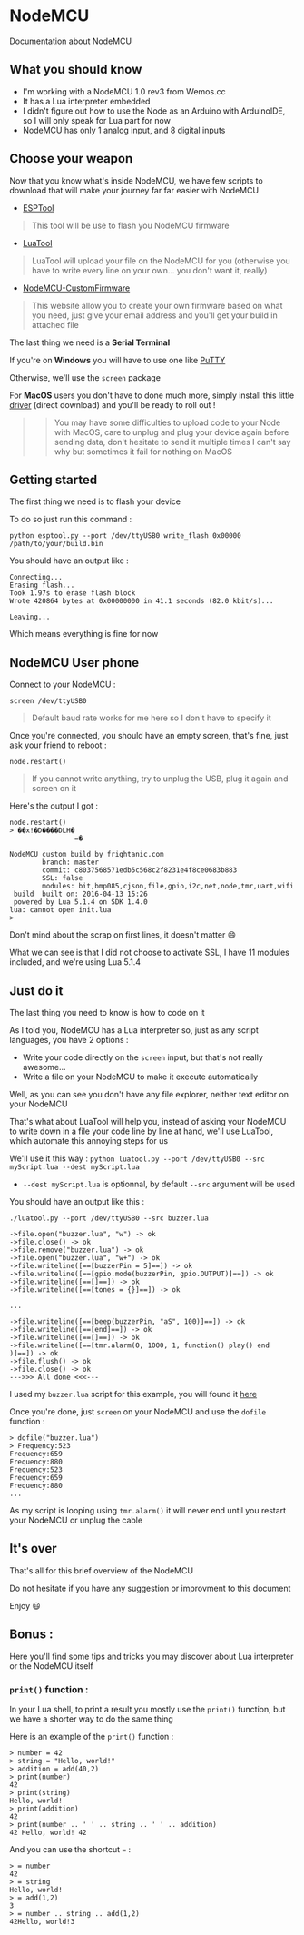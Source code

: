 # NodeMCU
Documentation about NodeMCU

## What you should know
 - I'm working with a NodeMCU 1.0 rev3 from Wemos.cc
 - It has a Lua interpreter embedded
 - I didn't figure out how to use the Node as an Arduino with ArduinoIDE, so I will only speak for Lua part for now
 - NodeMCU has only 1 analog input, and 8 digital inputs

## Choose your weapon
Now that you know what's inside NodeMCU, we have few scripts to download that will make your journey far far easier with NodeMCU

 - [ESPTool](https://github.com/themadinventor/esptool)

> This tool will be use to flash you NodeMCU firmware

 - [LuaTool](https://github.com/4refr0nt/luatool)

> LuaTool will upload your file on the NodeMCU for you (otherwise you have to write every line on your own... you don't want it, really)

 - [NodeMCU-CustomFirmware](http://nodemcu-build.com/index.php)

> This website allow you to create your own firmware based on what you need, just give your email address and you'll get your build in attached file

The last thing we need is a **Serial Terminal**

If you're on **Windows** you will have to use one like [PuTTY](http://www.putty.org/)

Otherwise, we'll use the `screen` package

For **MacOS** users you don't have to done much more, simply install this little [driver](http://raysfiles.com/drivers/ch341ser_mac.zip) (direct download) and you'll be ready to roll out !
>> You may have some difficulties to upload code to your Node with MacOS, care to unplug and plug your device again before sending data, don't hesitate to send it multiple times I can't say why but sometimes it fail for nothing on MacOS

## Getting started
The first thing we need is to flash your device

To do so just run this command :

`python esptool.py --port /dev/ttyUSB0 write_flash 0x00000 /path/to/your/build.bin`

You should have an output like :
```
Connecting...
Erasing flash...
Took 1.97s to erase flash block
Wrote 420864 bytes at 0x00000000 in 41.1 seconds (82.0 kbit/s)...

Leaving...
```

Which means everything is fine for now

## NodeMCU User phone
Connect to your NodeMCU :

`screen /dev/ttyUSB0`
> Default baud rate works for me here so I don't have to specify it

Once you're connected, you should have an empty screen, that's fine, just ask your friend to reboot :

`node.restart()`
> If you cannot write anything, try to unplug the USB, plug it again and screen on it

Here's the output I got :
```
node.restart()
> ��x!�D����DLH�
                =�

NodeMCU custom build by frightanic.com
        branch: master
        commit: c8037568571edb5c568c2f8231e4f8ce0683b883
        SSL: false
        modules: bit,bmp085,cjson,file,gpio,i2c,net,node,tmr,uart,wifi
 build  built on: 2016-04-13 15:26
 powered by Lua 5.1.4 on SDK 1.4.0
lua: cannot open init.lua
>
```

Don't mind about the scrap on first lines, it doesn't matter :smile:

What we can see is that I did not choose to activate SSL, I have 11 modules included, and we're using Lua 5.1.4

## Just do it

The last thing you need to know is how to code on it

As I told you, NodeMCU has a Lua interpreter so, just as any script languages, you have 2 options :

 - Write your code directly on the `screen` input, but that's not really awesome...
 - Write a file on your NodeMCU to make it execute automatically

Well, as you can see you don't have any file explorer, neither text editor on your NodeMCU

That's what about LuaTool will help you, instead of asking your NodeMCU to write down in a file your code line by line at hand, we'll use LuaTool, which automate this annoying steps for us

We'll use it this way :
`python luatool.py --port /dev/ttyUSB0 --src myScript.lua --dest myScript.lua`

 - `--dest myScript.lua` is optionnal, by default `--src` argument will be used

You should have an output like this :
```
./luatool.py --port /dev/ttyUSB0 --src buzzer.lua 

->file.open("buzzer.lua", "w") -> ok
->file.close() -> ok
->file.remove("buzzer.lua") -> ok
->file.open("buzzer.lua", "w+") -> ok
->file.writeline([==[buzzerPin = 5]==]) -> ok
->file.writeline([==[gpio.mode(buzzerPin, gpio.OUTPUT)]==]) -> ok
->file.writeline([==[]==]) -> ok
->file.writeline([==[tones = {}]==]) -> ok

...

->file.writeline([==[beep(buzzerPin, "aS", 100)]==]) -> ok
->file.writeline([==[end]==]) -> ok
->file.writeline([==[]==]) -> ok
->file.writeline([==[tmr.alarm(0, 1000, 1, function() play() end )]==]) -> ok
->file.flush() -> ok
->file.close() -> ok
--->>> All done <<<---

```

I used my `buzzer.lua` script for this example, you will found it [here](https://github.com/Hydhen/NodeMCU/blob/master/Buzzer/buzzer.lua)

Once you're done, just `screen` on your NodeMCU and use the `dofile` function :
```
> dofile("buzzer.lua")
> Frequency:523
Frequency:659
Frequency:880
Frequency:523
Frequency:659
Frequency:880
...
```

As my script is looping using `tmr.alarm()` it will never end until you restart your NodeMCU or unplug the cable

## It's over

That's all for this brief overview of the NodeMCU

Do not hesitate if you have any suggestion or improvment to this document

Enjoy :smiley:

## Bonus :

Here you'll find some tips and tricks you may discover about Lua interpreter or the NodeMCU itself

### `print()` function :

In your Lua shell, to print a result you mostly use the `print()` function, but we have a shorter way to do the same thing

Here is an example of the `print()` function :

```
> number = 42
> string = "Hello, world!"
> addition = add(40,2)
> print(number)
42
> print(string)
Hello, world!
> print(addition)
42
> print(number .. ' ' .. string .. ' ' .. addition)
42 Hello, world! 42
```

And you can use the shortcut `=` :

```
> = number
42
> = string
Hello, world!
> = add(1,2)
3
> = number .. string .. add(1,2)
42Hello, world!3
```
